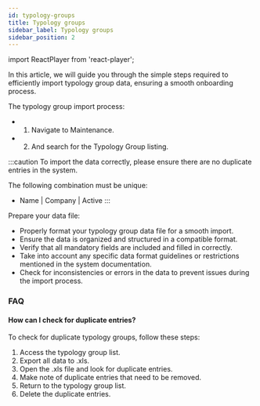 ```yaml
---
id: typology-groups
title: Typology groups
sidebar_label: Typology groups
sidebar_position: 2
---
```


import ReactPlayer from 'react-player';

In this article, we will guide you through the simple steps required to efficiently import typology group data, ensuring a smooth onboarding process.


The typology group import process:
- 1.	Navigate to Maintenance.
- 2.	And search for the Typology Group listing.

<ReactPlayer controls muted url='/video/import-typology-group.mov' />

:::caution
To import the data correctly, please ensure there are no duplicate entries in the system.

The following combination must be unique:
- Name | Company | Active
:::

Prepare your data file:
- Properly format your typology group data file for a smooth import.
- Ensure the data is organized and structured in a compatible format.
- Verify that all mandatory fields are included and filled in correctly.
- Take into account any specific data format guidelines or restrictions mentioned in the system documentation.
- Check for inconsistencies or errors in the data to prevent issues during the import process.
     
### FAQ

#### How can I check for duplicate entries?

To check for duplicate typology groups, follow these steps:

1. Access the typology group list.
2. Export all data to .xls.
3. Open the .xls file and look for duplicate entries.
4. Make note of duplicate entries that need to be removed.
5. Return to the typology group list.
6. Delete the duplicate entries.

